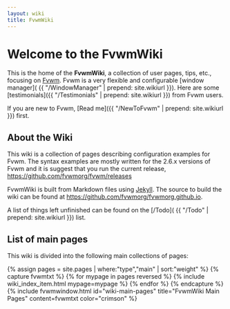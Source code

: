 ```yaml
---
layout: wiki
title: FvwmWiki
---
```

# Welcome to the FvwmWiki

This is the home of the __FvwmWiki__, a collection of user
pages, tips, etc., focusing on [Fvwm](https://www.fvwm.org).
Fvwm is a very flexible and configurable [window manager](
{{ "/WindowManager" | prepend: site.wikiurl }}).
Here are some [testimonials]({{ "/Testimonials" | prepend: site.wikiurl }})
from Fvwm users.

If you are new to Fvwm,
[Read me]({{ "/NewToFvwm" | prepend: site.wikiurl }}) first.

## About the Wiki

This wiki is a collection of pages describing configuration
examples for Fvwm. The syntax examples are mostly written
for the 2.6.x versions of Fvwm and it is suggest that you run
the current release, <https://github.com/fvwmorg/fvwm/releases>

FvwmWiki is built from Markdown files using [Jekyll](
https://jekyllrb.com/). The source to build the wiki
can be found at <https://github.com/fvwmorg/fvwmorg.github.io>.

A list of things left unfinished can be found on the [/Todo](
{{ "/Todo" | prepend: site.wikiurl }}) list.

## List of main pages

This wiki is divided into the following main collections of pages:

{% assign pages = site.pages | where:"type","main" | sort:"weight" %}
{% capture fvwmtxt %}
{% for mypage in pages reversed %}
  {% include wiki_index_item.html mypage=mypage %}
{% endfor %}
{% endcapture %}
{% include fvwmwindow.html id="wiki-main-pages"
title="FvwmWiki Main Pages" content=fvwmtxt
color="crimson" %}


